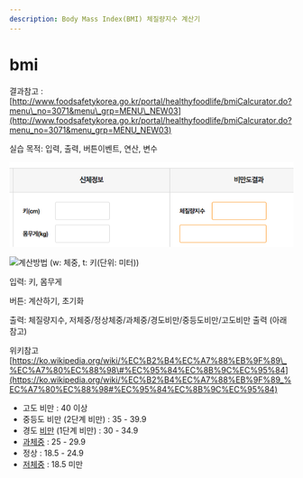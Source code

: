 ```yaml
---
description: Body Mass Index(BMI) 체질량지수 계산기
---
```


# bmi

결과참고 : [http://www.foodsafetykorea.go.kr/portal/healthyfoodlife/bmiCalcurator.do?menu\_no=3071&menu\_grp=MENU\_NEW03](http://www.foodsafetykorea.go.kr/portal/healthyfoodlife/bmiCalcurator.do?menu_no=3071&menu_grp=MENU_NEW03) 

실습 목적: 입력, 출력, 버튼이벤트, 연산, 변수 

![&#xACB0;&#xACFC; &#xC608;&#xC2DC;&#xC774;&#xBBF8;&#xC9C0;](../.gitbook/assets/2019-05-20-11.55.38.png)



![&#xACC4;&#xC0B0;&#xBC29;&#xBC95; \(w: &#xCCB4;&#xC911;, t: &#xD0A4;\(&#xB2E8;&#xC704;: &#xBBF8;&#xD130;\)\) ](https://wikimedia.org/api/rest_v1/media/math/render/svg/d35fa23e7874276c479fa6aef621c135be81af2c)



입력: 키, 몸무게

버튼: 계산하기, 초기화 

출력: 체질량지수, 저체중/정상체중/과체중/경도비만/중등도비만/고도비만 출력 \(아래 참고\) 

위키참고[https://ko.wikipedia.org/wiki/%EC%B2%B4%EC%A7%88%EB%9F%89\_%EC%A7%80%EC%88%98\#%EC%95%84%EC%8B%9C%EC%95%84](https://ko.wikipedia.org/wiki/%EC%B2%B4%EC%A7%88%EB%9F%89_%EC%A7%80%EC%88%98#%EC%95%84%EC%8B%9C%EC%95%84)

* 고도 비만 : 40 이상
* 중등도 비만 \(2단계 비만\) : 35 - 39.9
* 경도 [비만](https://ko.wikipedia.org/wiki/%EB%B9%84%EB%A7%8C) \(1단계 비만\) : 30 - 34.9
* [과체중](https://ko.wikipedia.org/wiki/%EA%B3%BC%EC%B2%B4%EC%A4%91) : 25 - 29.9
* 정상 : 18.5 - 24.9
* [저체중](https://ko.wikipedia.org/wiki/%EC%A0%80%EC%B2%B4%EC%A4%91) : 18.5 미만





